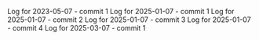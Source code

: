 Log for 2023-05-07 - commit 1
Log for 2025-01-07 - commit 1
Log for 2025-01-07 - commit 2
Log for 2025-01-07 - commit 3
Log for 2025-01-07 - commit 4
Log for 2025-03-07 - commit 1
